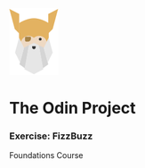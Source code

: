 ![The Odin Project](./img/favicon.svg)

# The Odin Project

### Exercise: FizzBuzz

Foundations Course
